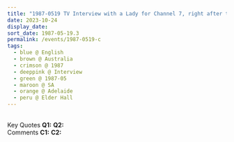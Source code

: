 ```yaml
---
title: "1987-0519 TV Interview with a Lady for Channel 7, right after the first TV Interview after the Public Program, Elder Hall, University, Adelaide, SA, Australia"
date: 2023-10-24
display_date: 
sort_date: 1987-05-19.3
permalink: /events/1987-0519-c
tags:
  - blue @ English
  - brown @ Australia
  - crimson @ 1987
  - deeppink @ Interview
  - green @ 1987-05
  - maroon @ SA
  - orange @ Adelaide
  - peru @ Elder Hall
---
```


<br>

<wave-list>
  <list-title color="DarkSeaGreen" width="55">Key Quotes</list-title>
  <list-item color="BlanchedAlmond" width="280"><b>Q1:</b> <i></i></list-item>
  <list-item color="Lavender" width="280"><b>Q2:</b> <i></i></list-item>
</wave-list>

<br>

<wave-list>
  <list-title color="DarkSeaGreen" width="55">Comments</list-title>
  <list-item color="BlanchedAlmond" width="280"><b>C1:</b> <i></i></list-item>
  <list-item color="Lavender" width="280"><b>C2:</b> <i></i></list-item>
</wave-list>